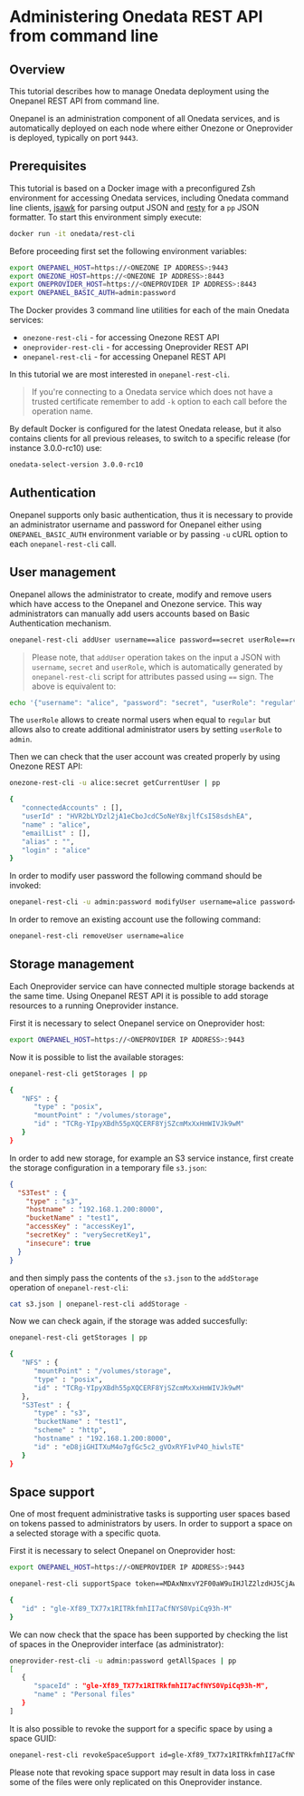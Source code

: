 # Administering Onedata REST API from command line

<!-- toc -->

## Overview
This tutorial describes how to manage Onedata deployment using the Onepanel
REST API from command line.

Onepanel is an administration component of all Onedata services, and is
automatically deployed on each node where either Onezone or Oneprovider
is deployed, typically on port `9443`.

## Prerequisites
This tutorial is based on a Docker image with a preconfigured Zsh environment
for accessing Onedata services, including Onedata command line clients,
[jsawk](https://github.com/micha/jsawk) for parsing output JSON and
[resty](https://github.com/micha/resty) for a `pp` JSON formatter. To start this
environment simply execute:

```bash
docker run -it onedata/rest-cli
```

Before proceeding first set the following environment variables:
```bash
export ONEPANEL_HOST=https://<ONEZONE IP ADDRESS>:9443
export ONEZONE_HOST=https://<ONEZONE IP ADDRESS>:8443
export ONEPROVIDER_HOST=https://<ONEPROVIDER IP ADDRESS>:8443
export ONEPANEL_BASIC_AUTH=admin:password
```

The Docker provides 3 command line utilities for each of the main Onedata
services:

* `onezone-rest-cli` - for accessing Onezone REST API
* `oneprovider-rest-cli` - for accessing Oneprovider REST API
* `onepanel-rest-cli` - for accessing Onepanel REST API

In this tutorial we are most interested in `onepanel-rest-cli`.

> If you're connecting to a Onedata service which does not have a trusted
> certificate remember to add `-k` option to each call before the operation name.

By default Docker is configured for the latest Onedata release, but it also
contains clients for all previous releases, to switch to a specific release
(for instance 3.0.0-rc10) use:

```bash
onedata-select-version 3.0.0-rc10
```

## Authentication
Onepanel supports only basic authentication, thus it is necessary to provide
an administrator username and password for Onepanel either using
`ONEPANEL_BASIC_AUTH` environment variable or by passing `-u` cURL option
to each `onepanel-rest-cli` call.

## User management
Onepanel allows the administrator to create, modify and remove users which
have access to the Onepanel and Onezone service. This way administrators can
manually add users accounts based on Basic Authentication mechanism.

```bash
onepanel-rest-cli addUser username==alice password==secret userRole==regular
```

> Please note, that `addUser` operation takes on the input a JSON with
> `username`, `secret` and `userRole`, which is automatically generated by `onepanel-rest-cli`
> script for attributes passed using `==` sign. The above is equivalent to:

```bash
echo '{"username": "alice", "password": "secret", "userRole": "regular"}' | onepanel-rest-cli addUser -
```

The `userRole` allows to create normal users when equal to `regular` but allows
also to create additional administrator users by setting `userRole` to `admin`.

Then we can check that the user account was created properly by using Onezone
REST API:

```bash
onezone-rest-cli -u alice:secret getCurrentUser | pp

{
   "connectedAccounts" : [],
   "userId" : "HVR2bLYDzl2jA1eCboJcdC5oNeY8xjlfCsI58sdshEA",
   "name" : "alice",
   "emailList" : [],
   "alias" : "",
   "login" : "alice"
}
```

In order to modify user password the following command should be invoked:

```bash
onepanel-rest-cli -u admin:password modifyUser username=alice password==newsecret
```

In order to remove an existing account use the following command:

```bash
onepanel-rest-cli removeUser username=alice
```

## Storage management
Each Oneprovider service can have connected multiple storage backends at the
same time. Using Onepanel REST API it is possible to add storage resources to a running
Oneprovider instance.

First it is necessary to select Onepanel service on Oneprovider host:

```bash
export ONEPANEL_HOST=https://<ONEPROVIDER IP ADDRESS>:9443
```

Now it is possible to list the available storages:

```bash
onepanel-rest-cli getStorages | pp

{
   "NFS" : {
      "type" : "posix",
      "mountPoint" : "/volumes/storage",
      "id" : "TCRg-YIpyXBdh55pXQCERF8YjSZcmMxXxHmWIVJk9wM"
   }
}
```

In order to add new storage, for example an S3 service instance, first create
the storage configuration in a temporary file `s3.json`:

```json
{
  "S3Test" : {
    "type" : "s3",
    "hostname" : "192.168.1.200:8000",
    "bucketName" : "test1",
    "accessKey" : "accessKey1",
    "secretKey" : "verySecretKey1",
    "insecure": true
  }
}
```

and then simply pass the contents of the `s3.json` to the `addStorage`
operation of `onepanel-rest-cli`:

```bash
cat s3.json | onepanel-rest-cli addStorage -
```

Now we can check again, if the storage was added succesfully:

```bash
onepanel-rest-cli getStorages | pp

{
   "NFS" : {
      "mountPoint" : "/volumes/storage",
      "type" : "posix",
      "id" : "TCRg-YIpyXBdh55pXQCERF8YjSZcmMxXxHmWIVJk9wM"
   },
   "S3Test" : {
      "type" : "s3",
      "bucketName" : "test1",
      "scheme" : "http",
      "hostname" : "192.168.1.200:8000",
      "id" : "eD8jiGHITXuM4o7gfGc5c2_gVOxRYF1vP4O_hiwlsTE"
   }
}
```

## Space support
One of most frequent administrative tasks is supporting user spaces based on
tokens passed to administrators by users. In order to support a space on a
selected storage with a specific quota.

First it is necessary to select Onepanel on Oneprovider host:

```bash
export ONEPANEL_HOST=https://<ONEPROVIDER IP ADDRESS>:9443
```

```bash
onepanel-rest-cli supportSpace token==MDAxNmxvY2F00aW9uIHJlZ2lzdHJ5CjAwM2JpZGVudGlmaWVyIDI2THNTM3RkdGNoZ00pUS3ZMb3JkMFQ00cDZPSXhWQnVvZHAwYUxNWHVxdzAKMDAyOGNpZCB00b2tlblR5cGUgPSBzcGFjZV9zdXBwb3J00X3Rva2VuCjAwMmZzaWduYXR1cmUg1EKnr7dPbh00I01X02wx8ULLjNt02HzBtfMxTp3jtse01vFsK size:=1073741824 storageName==NFS | pp

{
   "id" : "gle-Xf89_TX77x1RITRkfmhII7aCfNYS0VpiCq93h-M"
}
```

We can now check that the space has been supported by checking the list of spaces
in the Oneprovider interface (as administrator):

```bash
oneprovider-rest-cli -u admin:password getAllSpaces | pp
[
   {
      "spaceId" : "gle-Xf89_TX77x1RITRkfmhII7aCfNYS0VpiCq93h-M",
      "name" : "Personal files"
   }
]
```

It is also possible to revoke the support for a specific space by using a space GUID:

```bash
onepanel-rest-cli revokeSpaceSupport id=gle-Xf89_TX77x1RITRkfmhII7aCfNYS0VpiCq93h-M
```

Please note that revoking space support may result in data loss in case some of
the files were only replicated on this Oneprovider instance.
